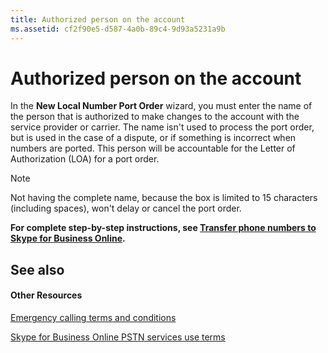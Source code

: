 ```yaml
---
title: Authorized person on the account
ms.assetid: cf2f90e5-d587-4a0b-89c4-9d93a5231a9b
---
```



# Authorized person on the account

In the **New Local Number Port Order** wizard, you must enter the name of the person that is authorized to make changes to the account with the service provider or carrier. The name isn't used to process the port order, but is used in the case of a dispute, or if something is incorrect when numbers are ported. This person will be accountable for the Letter of Authorization (LOA) for a port order.
  
    
    


> [!NOTE]
> Not having the complete name, because the box is limited to 15 characters (including spaces), won't delay or cancel the port order. 
  
    
    


 **For complete step-by-step instructions, see  [Transfer phone numbers to Skype for Business Online](transfer-phone-numbers-to-skype-for-business-online.md).**
  
    
    


## See also


#### Other Resources


  
    
    
 [Emergency calling terms and conditions](emergency-calling-terms-and-conditions.md)
  
    
    
 [Skype for Business Online PSTN services use terms](skype-for-business-online-pstn-services-use-terms.md)
